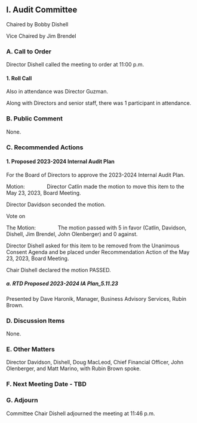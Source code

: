 ## I. Audit Committee

Chaired by Bobby Dishell

Vice Chaired by Jim Brendel

### A. Call to Order

Director Dishell called the meeting to order at 11:00 p.m.

#### 1. Roll Call

Also in attendance was Director Guzman.

Along with Directors and senior staff, there was 1 participant in attendance.

### B. Public Comment

None.

### C. Recommended Actions

#### 1. Proposed 2023-2024 Internal Audit Plan

For the Board of Directors to approve the 2023-2024 Internal Audit Plan.

Motion:               Director Catlin made the motion to move this item to the May 23, 2023, Board Meeting.

Director Davidson seconded the motion.

Vote on

The Motion:               The motion passed with 5 in favor (Catlin, Davidson, Dishell, Jim Brendel, John Olenberger) and 0 against.

Director Dishell asked for this item to be removed from the Unanimous Consent Agenda and be placed under Recommendation Action of the May 23, 2023, Board Meeting.

Chair Dishell declared the motion PASSED.

##### a. RTD Proposed 2023-2024 IA Plan_5.11.23

Presented by Dave Haronik, Manager, Business Advisory Services, Rubin Brown.

### D. Discussion Items

None.

### E. Other Matters

Director Davidson, Dishell, Doug MacLeod, Chief Financial Officer, John Olenberger, and Matt Marino, with Rubin Brown spoke.

### F. Next Meeting Date - TBD

### G. Adjourn

Committee Chair Dishell adjourned the meeting at 11:46 p.m.